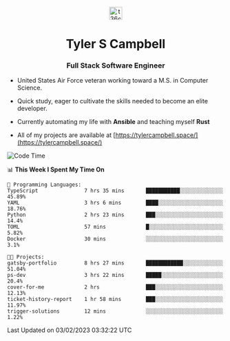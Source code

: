 <p align="center">
<a href="https://www.linkedin.com/in/t36campbell" target="blank"><img align="center" src="https://ik.imagekit.io/t36campbell/Portfolio/linkedin.png.original_m8bbGgPh6.png" alt="t36campbell" height="30" width="30" /></a>
</p>
<h1 align="center">Tyler S Campbell</h1>
<h3 align="center">Full Stack Software Engineer</h3>

* United States Air Force veteran working toward a M.S. in Computer Science.

* Quick study, eager to cultivate the skills needed to become an elite developer.

* Currently automating my life with **Ansible** and teaching myself **Rust**

* All of my projects are available at [https://tylercampbell.space/](https://tylercampbell.space/)

<!--START_SECTION:waka-->
![Code Time](http://img.shields.io/badge/Code%20Time-2%2C139%20hrs%2019%20mins-blue)

📊 **This Week I Spent My Time On** 

```text
💬 Programming Languages: 
TypeScript               7 hrs 35 mins       ███████████░░░░░░░░░░░░░░   45.89% 
YAML                     3 hrs 6 mins        ████░░░░░░░░░░░░░░░░░░░░░   18.76% 
Python                   2 hrs 23 mins       ███░░░░░░░░░░░░░░░░░░░░░░   14.4% 
TOML                     57 mins             █░░░░░░░░░░░░░░░░░░░░░░░░   5.82% 
Docker                   30 mins             ░░░░░░░░░░░░░░░░░░░░░░░░░   3.1%

🐱‍💻 Projects: 
gatsby-portfolio         8 hrs 27 mins       ████████████░░░░░░░░░░░░░   51.04% 
ps-dev                   3 hrs 22 mins       █████░░░░░░░░░░░░░░░░░░░░   20.4% 
cover-for-me             2 hrs               ███░░░░░░░░░░░░░░░░░░░░░░   12.13% 
ticket-history-report    1 hr 58 mins        ███░░░░░░░░░░░░░░░░░░░░░░   11.97% 
trigger-solutions        12 mins             ░░░░░░░░░░░░░░░░░░░░░░░░░   1.22%

```


 Last Updated on 03/02/2023 03:32:22 UTC
<!--END_SECTION:waka-->
